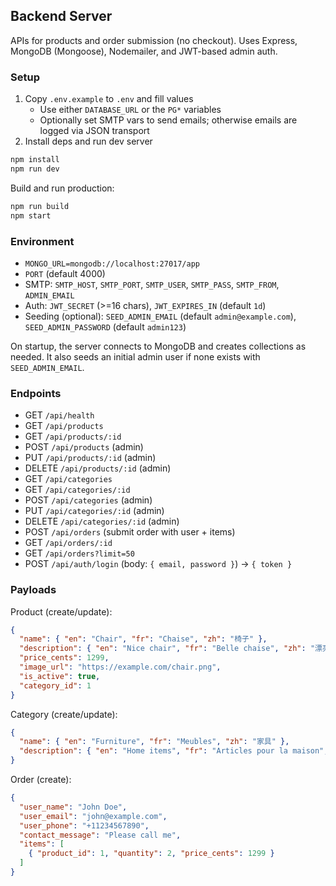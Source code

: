 ## Backend Server

APIs for products and order submission (no checkout). Uses Express, MongoDB (Mongoose), Nodemailer, and JWT-based admin auth.

### Setup
1. Copy `.env.example` to `.env` and fill values
   - Use either `DATABASE_URL` or the `PG*` variables
   - Optionally set SMTP vars to send emails; otherwise emails are logged via JSON transport
2. Install deps and run dev server

```bash
npm install
npm run dev
```

Build and run production:
```bash
npm run build
npm start
```

### Environment
- `MONGO_URL=mongodb://localhost:27017/app`
- `PORT` (default 4000)
- SMTP: `SMTP_HOST`, `SMTP_PORT`, `SMTP_USER`, `SMTP_PASS`, `SMTP_FROM`, `ADMIN_EMAIL`
 - Auth: `JWT_SECRET` (>=16 chars), `JWT_EXPIRES_IN` (default `1d`)
 - Seeding (optional): `SEED_ADMIN_EMAIL` (default `admin@example.com`), `SEED_ADMIN_PASSWORD` (default `admin123`)

On startup, the server connects to MongoDB and creates collections as needed. It also seeds an initial admin user if none exists with `SEED_ADMIN_EMAIL`.

### Endpoints
- GET `/api/health`
- GET `/api/products`
- GET `/api/products/:id`
- POST `/api/products` (admin)
- PUT `/api/products/:id` (admin)
- DELETE `/api/products/:id` (admin)
- GET `/api/categories`
- GET `/api/categories/:id`
- POST `/api/categories` (admin)
- PUT `/api/categories/:id` (admin)
- DELETE `/api/categories/:id` (admin)
- POST `/api/orders` (submit order with user + items)
- GET `/api/orders/:id`
- GET `/api/orders?limit=50`
- POST `/api/auth/login` (body: `{ email, password }`) → `{ token }`

### Payloads
Product (create/update):
```json
{
  "name": { "en": "Chair", "fr": "Chaise", "zh": "椅子" },
  "description": { "en": "Nice chair", "fr": "Belle chaise", "zh": "漂亮的椅子" },
  "price_cents": 1299,
  "image_url": "https://example.com/chair.png",
  "is_active": true,
  "category_id": 1
}
```

Category (create/update):
```json
{
  "name": { "en": "Furniture", "fr": "Meubles", "zh": "家具" },
  "description": { "en": "Home items", "fr": "Articles pour la maison", "zh": "家居用品" }
}
```

Order (create):
```json
{
  "user_name": "John Doe",
  "user_email": "john@example.com",
  "user_phone": "+11234567890",
  "contact_message": "Please call me",
  "items": [
    { "product_id": 1, "quantity": 2, "price_cents": 1299 }
  ]
}
```